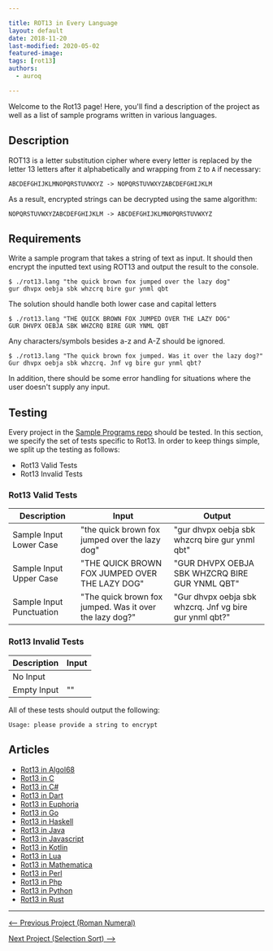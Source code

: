 ```yaml
---

title: ROT13 in Every Language
layout: default
date: 2018-11-20
last-modified: 2020-05-02
featured-image:
tags: [rot13]
authors:
  - auroq

---
```


Welcome to the Rot13 page! Here, you'll find a description of the project as well as a list of sample programs written in various languages.

## Description

ROT13 is a letter substitution cipher where every letter is replaced by the
letter 13 letters after it alphabetically and wrapping from `Z` to `A` if necessary:

    ABCDEFGHIJKLMNOPQRSTUVWXYZ -> NOPQRSTUVWXYZABCDEFGHIJKLM

As a result, encrypted strings can be decrypted using the same algorithm:

    NOPQRSTUVWXYZABCDEFGHIJKLM -> ABCDEFGHIJKLMNOPQRSTUVWXYZ


## Requirements

Write a sample program that takes a string of text as input.
It should then encrypt the inputted text using ROT13 and output the result to the console.

```console
$ ./rot13.lang "the quick brown fox jumped over the lazy dog"
gur dhvpx oebja sbk whzcrq bire gur ynml qbt
```

The solution should handle both lower case and capital letters

```console
$ ./rot13.lang "THE QUICK BROWN FOX JUMPED OVER THE LAZY DOG"
GUR DHVPX OEBJA SBK WHZCRQ BIRE GUR YNML QBT
```

Any characters/symbols besides a-z and A-Z should be ignored.

```console
$ ./rot13.lang "The quick brown fox jumped. Was it over the lazy dog?"
Gur dhvpx oebja sbk whzcrq. Jnf vg bire gur ynml qbt?
```

In addition, there should be some error handling for situations where the user
doesn't supply any input.


## Testing

Every project in the [Sample Programs repo](https://github.com/TheRenegadeCoder/sample-programs) should be tested.
In this section, we specify the set of tests specific to Rot13.
In order to keep things simple, we split up the testing as follows:

- Rot13 Valid Tests
- Rot13 Invalid Tests

### Rot13 Valid Tests

| Description | Input | Output |
| ----------- | ----- | ------ |
| Sample Input Lower Case | "the quick brown fox jumped over the lazy dog" | "gur dhvpx oebja sbk whzcrq bire gur ynml qbt" |
| Sample Input Upper Case | "THE QUICK BROWN FOX JUMPED OVER THE LAZY DOG" | "GUR DHVPX OEBJA SBK WHZCRQ BIRE GUR YNML QBT" |
| Sample Input Punctuation | "The quick brown fox jumped. Was it over the lazy dog?" | "Gur dhvpx oebja sbk whzcrq. Jnf vg bire gur ynml qbt?" |

### Rot13 Invalid Tests

| Description | Input |
| ----------- | ----- |
| No Input |  |
| Empty Input | "" |

All of these tests should output the following:

```
Usage: please provide a string to encrypt
```


## Articles

- [Rot13 in Algol68](https://sampleprograms.io/projects/rot13/algol68)
- [Rot13 in C](https://sampleprograms.io/projects/rot13/c)
- [Rot13 in C#](https://sampleprograms.io/projects/rot13/c-sharp)
- [Rot13 in Dart](https://sampleprograms.io/projects/rot13/dart)
- [Rot13 in Euphoria](https://sampleprograms.io/projects/rot13/euphoria)
- [Rot13 in Go](https://sampleprograms.io/projects/rot13/go)
- [Rot13 in Haskell](https://sampleprograms.io/projects/rot13/haskell)
- [Rot13 in Java](https://sampleprograms.io/projects/rot13/java)
- [Rot13 in Javascript](https://sampleprograms.io/projects/rot13/javascript)
- [Rot13 in Kotlin](https://sampleprograms.io/projects/rot13/kotlin)
- [Rot13 in Lua](https://sampleprograms.io/projects/rot13/lua)
- [Rot13 in Mathematica](https://sampleprograms.io/projects/rot13/mathematica)
- [Rot13 in Perl](https://sampleprograms.io/projects/rot13/perl)
- [Rot13 in Php](https://sampleprograms.io/projects/rot13/php)
- [Rot13 in Python](https://sampleprograms.io/projects/rot13/python)
- [Rot13 in Rust](https://sampleprograms.io/projects/rot13/rust)

***

<nav class="project-nav">

<div id="prev" markdown="1">

[<-- Previous Project (Roman Numeral)](https://sampleprograms.io/projects/roman-numeral)

</div>

<div id="next" markdown="1">

[Next Project (Selection Sort) -->](https://sampleprograms.io/projects/selection-sort)

</div>

</nav>
